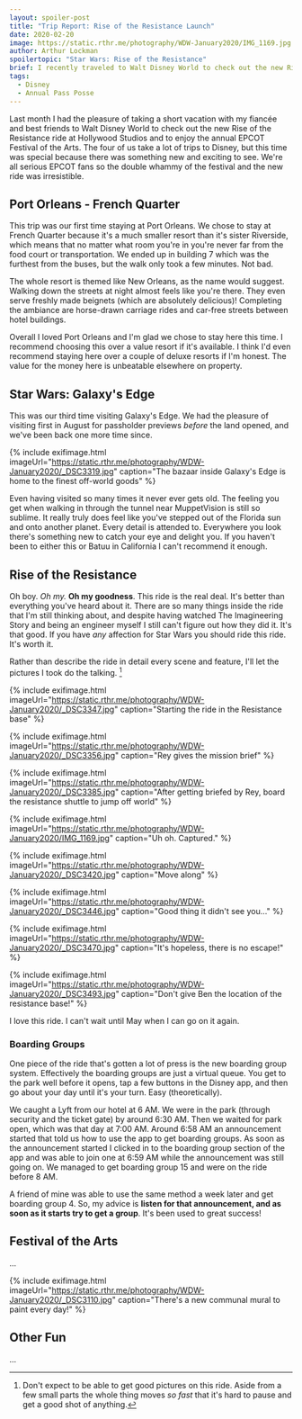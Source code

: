 ```yaml
---
layout: spoiler-post
title: "Trip Report: Rise of the Resistance Launch"
date: 2020-02-20
image: https://static.rthr.me/photography/WDW-January2020/IMG_1169.jpg
author: Arthur Lockman
spoilertopic: "Star Wars: Rise of the Resistance"
brief: I recently traveled to Walt Disney World to check out the new Rise of the Resistance ride and re-visit some old favorites.
tags:
  - Disney
  - Annual Pass Posse
---
```


Last month I had the pleasure of taking a short vacation with my fiancée and best friends to Walt Disney World to check out the new Rise of the Resistance ride at Hollywood Studios and to enjoy the annual EPCOT Festival of the Arts. The four of us take a lot of trips to Disney, but this time was special because there was something new and exciting to see. We're all serious EPCOT fans so the double whammy of the festival and the new ride was irresistible.

## Port Orleans - French Quarter

This trip was our first time staying at Port Orleans. We chose to stay at French Quarter because it's a much smaller resort than it's sister Riverside, which means that no matter what room you're in you're never far from the food court or transportation. We ended up in building 7 which was the furthest from the buses, but the walk only took a few minutes. Not bad.

The whole resort is themed like New Orleans, as the name would suggest. Walking down the streets at night almost feels like you're there. They even serve freshly made beignets (which are absolutely delicious)! Completing the ambiance are horse-drawn carriage rides and car-free streets between hotel buildings.

Overall I loved Port Orleans and I'm glad we chose to stay here this time. I recommend choosing this over a value resort if it's available. I think I'd even recommend staying here over a couple of deluxe resorts if I'm honest. The value for the money here is unbeatable elsewhere on property.

## Star Wars: Galaxy's Edge

This was our third time visiting Galaxy's Edge. We had the pleasure of visiting first in August for passholder previews _before_ the land opened, and we've been back one more time since.

{% include exifimage.html imageUrl="https://static.rthr.me/photography/WDW-January2020/_DSC3319.jpg" caption="The bazaar inside Galaxy's Edge is home to the finest off-world goods" %}

Even having visited so many times it never ever gets old. The feeling you get when walking in through the tunnel near MuppetVision is still so sublime. It really truly does feel like you've stepped out of the Florida sun and onto another planet. Every detail is attended to. Everywhere you look there's something new to catch your eye and delight you. If you haven't been to either this or Batuu in California I can't recommend it enough.

## Rise of the Resistance

Oh boy. *Oh my.* **Oh my goodness**. This ride is the real deal. It's better than everything you've heard about it. There are so many things inside the ride that I'm still thinking about, and despite having watched The Imagineering Story and being an engineer myself I still can't figure out how they did it. It's that good. If you have _any_ affection for Star Wars you should ride this ride. It's worth it.

Rather than describe the ride in detail every scene and feature, I'll let the pictures I took do the talking. [^1]

{% include exifimage.html imageUrl="https://static.rthr.me/photography/WDW-January2020/_DSC3347.jpg" caption="Starting the ride in the Resistance base" %}

{% include exifimage.html imageUrl="https://static.rthr.me/photography/WDW-January2020/_DSC3356.jpg" caption="Rey gives the mission brief" %}

{% include exifimage.html imageUrl="https://static.rthr.me/photography/WDW-January2020/_DSC3385.jpg" caption="After getting briefed by Rey, board the resistance shuttle to jump off world" %}

{% include exifimage.html imageUrl="https://static.rthr.me/photography/WDW-January2020/IMG_1169.jpg" caption="Uh oh. Captured." %}

{% include exifimage.html imageUrl="https://static.rthr.me/photography/WDW-January2020/_DSC3420.jpg" caption="Move along" %}

{% include exifimage.html imageUrl="https://static.rthr.me/photography/WDW-January2020/_DSC3446.jpg" caption="Good thing it didn't see you..." %}

{% include exifimage.html imageUrl="https://static.rthr.me/photography/WDW-January2020/_DSC3470.jpg" caption="It's hopeless, there is no escape!" %}

{% include exifimage.html imageUrl="https://static.rthr.me/photography/WDW-January2020/_DSC3493.jpg" caption="Don't give Ben the location of the resistance base!" %}

I love this ride. I can't wait until May when I can go on it again.

### Boarding Groups

One piece of the ride that's gotten a lot of press is the new boarding group system. Effectively the boarding groups are just a virtual queue. You get to the park well before it opens, tap a few buttons in the Disney app, and then go about your day until it's your turn. Easy (theoretically).

We caught a Lyft from our hotel at 6 AM. We were in the park (through security and the ticket gate) by around 6:30 AM. Then we waited for park open, which was that day at 7:00 AM. Around 6:58 AM an announcement started that told us how to use the app to get boarding groups. As soon as the announcement started I clicked in to the boarding group section of the app and was able to join one at 6:59 AM while the announcement was still going on. We managed to get boarding group 15 and were on the ride before 8 AM.

A friend of mine was able to use the same method a week later and get boarding group 4. So, my advice is **listen for that announcement, and as soon as it starts try to get a group**. It's been used to great success!

## Festival of the Arts

...

{% include exifimage.html imageUrl="https://static.rthr.me/photography/WDW-January2020/_DSC3110.jpg" caption="There's a new communal mural to paint every day!" %}

## Other Fun

...

[^1]: Don't expect to be able to get good pictures on this ride. Aside from a few small parts the whole thing moves _so fast_ that it's hard to pause and get a good shot of anything.
